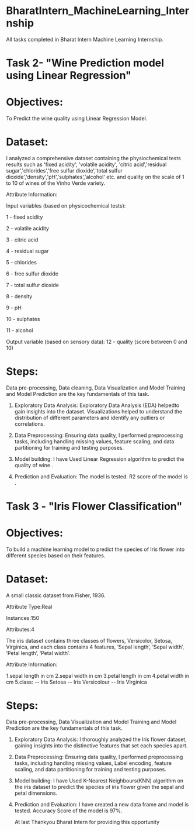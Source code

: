 # BharatIntern_MachineLearning_Internship
All tasks completed in Bharat Intern Machine Learning Internship.

# Task 2- "Wine Prediction model using Linear Regression"

# Objectives: 

 To Predict the wine quality using Linear Regression Model.

 # Dataset:

I analyzed a comprehensive dataset containing the physiochemical tests results such as 'fixed acidity', 'volatile acidity', 'citric acid','residual sugar','chlorides','free sulfur dioxide','total sulfur dioxide','density','pH','sulphates','alcohol' etc. and quality on the scale of 1 to 10 of wines of the Vinho Verde variety.

Attribute Information:

Input variables (based on physicochemical tests):

1 - fixed acidity

2 - volatile acidity

3 - citric acid

4 - residual sugar

5 - chlorides

6 - free sulfur dioxide

7 - total sulfur dioxide

8 - density

9 - pH

10 - sulphates

11 - alcohol

Output variable (based on sensory data):
12 - quality (score between 0 and 10)

# Steps:

Data pre-processing, Data cleaning, Data Visualization and Model Training and Model Prediction are the key fundamentals of this task.

1. Exploratory Data Analysis: Exploratory Data Analysis (EDA) helpedto gain insights into the dataset. Visualizations helped to understand the distribution of different parameters and identify any outliers or correlations.
  
2. Data Preprocessing: Ensuring data quality, I performed preprocessing tasks, including handling missing values,  feature scaling, and data partitioning for training and testing purposes.
  
3. Model building: I have Used Linear Regression algorithm  to predict the quality of wine .
   
4. Prediction and Evaluation: The model is tested. R2 score  of the model is .

# Task 3 - "Iris Flower Classification"

# Objectives: 

To build a machine learning model to predict the species of Iris flower into different species based on their features.

# Dataset:

A small classic dataset from Fisher, 1936.

Attribute Type:Real

Instances:150

Attributes:4

The iris dataset contains three classes of flowers, Versicolor, Setosa, Virginica, and each class contains 4 features, ‘Sepal length’, ‘Sepal width’, ‘Petal length’, ‘Petal width’.

Attribute Information:
    
1.sepal length in cm
2.sepal width in cm
3.petal length in cm
4.petal width in cm
5.class: 
-- Iris Setosa
-- Iris Versicolour
-- Iris Virginica

# Steps:
Data pre-processing, Data Visualization and Model Training and Model Prediction are the key fundamentals of this task.

1. Exploratory Data Analysis: I thoroughly analyzed the Iris flower dataset, gaining insights into the distinctive features that set each species apart.
  
2. Data Preprocessing: Ensuring data quality, I performed preprocessing tasks, including handling missing values, Label encoding, feature scaling, and data partitioning for training and testing purposes.
  
3. Model building: I have Used K-Nearest Neighbours(KNN) algorithm  on the iris dataset to predict the species of iris flower given the sepal and petal dimensions.
   
4. Prediction and Evaluation: I have created a new data frame and model is tested. Accuracy Score of the model is 97%.

   At last Thankyou Bharat Intern for providing this opportunity
